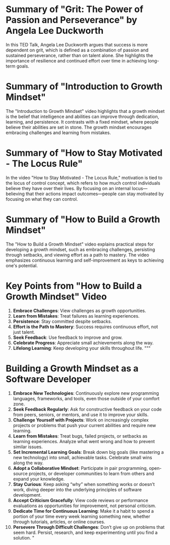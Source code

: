 # Summary of "Grit: The Power of Passion and Perseverance" by Angela Lee Duckworth

In this TED Talk, Angela Lee Duckworth argues that success is more dependent on grit, which is defined as a combination of passion and sustained perseverance, rather than on talent alone. She highlights the importance of resilience and continued effort over time in achieving long-term goals.

# Summary of "Introduction to Growth Mindset"

The "Introduction to Growth Mindset" video highlights that a growth mindset is the belief that intelligence and abilities can improve through dedication, learning, and persistence. It contrasts with a fixed mindset, where people believe their abilities are set in stone. The growth mindset encourages embracing challenges and learning from mistakes.

# Summary of "How to Stay Motivated - The Locus Rule"

In the video "How to Stay Motivated - The Locus Rule," motivation is tied to the locus of control concept, which refers to how much control individuals believe they have over their lives. By focusing on an internal locus—believing that their actions impact outcomes—people can stay motivated by focusing on what they can control.

# Summary of "How to Build a Growth Mindset"

The "How to Build a Growth Mindset" video explains practical steps for developing a growth mindset, such as embracing challenges, persisting through setbacks, and viewing effort as a path to mastery. The video emphasizes continuous learning and self-improvement as keys to achieving one's potential.

# Key Points from "How to Build a Growth Mindset" Video

1. **Embrace Challenges**: View challenges as growth opportunities.
2. **Learn from Mistakes**: Treat failures as learning experiences.
3. **Persistence**: Stay committed despite setbacks.
4. **Effort is the Path to Mastery**: Success requires continuous effort, not just talent.
5. **Seek Feedback**: Use feedback to improve and grow.
6. **Celebrate Progress**: Appreciate small achievements along the way.
7. **Lifelong Learning**: Keep developing your skills throughout life.
"""

# Building a Growth Mindset as a Software Developer

1. **Embrace New Technologies**: Continuously explore new programming languages, frameworks, and tools, even those outside of your comfort zone.
2. **Seek Feedback Regularly**: Ask for constructive feedback on your code from peers, seniors, or mentors, and use it to improve your skills.
3. **Challenge Yourself with Projects**: Work on increasingly complex projects or problems that push your current abilities and require new learning.
4. **Learn from Mistakes**: Treat bugs, failed projects, or setbacks as learning experiences. Analyze what went wrong and how to prevent similar issues.
5. **Set Incremental Learning Goals**: Break down big goals (like mastering a new technology) into small, achievable tasks. Celebrate small wins along the way.
6. **Adopt a Collaborative Mindset**: Participate in pair programming, open-source projects, or developer communities to learn from others and expand your knowledge.
7. **Stay Curious**: Keep asking “why” when something works or doesn’t work, diving deeper into the underlying principles of software development.
8. **Accept Criticism Gracefully**: View code reviews or performance evaluations as opportunities for improvement, not personal criticism.
9. **Dedicate Time for Continuous Learning**: Make it a habit to spend a portion of your time every week learning something new, whether through tutorials, articles, or online courses.
10. **Persevere Through Difficult Challenges**: Don’t give up on problems that seem hard. Persist, research, and keep experimenting until you find a solution.
"